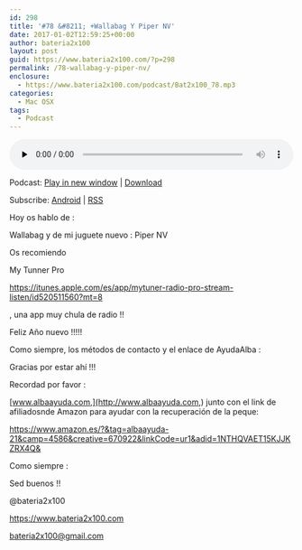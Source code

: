 ```yaml
---
id: 298
title: '#78 &#8211; +Wallabag Y Piper NV'
date: 2017-01-02T12:59:25+00:00
author: bateria2x100
layout: post
guid: https://www.bateria2x100.com/?p=298
permalink: /78-wallabag-y-piper-nv/
enclosure:
  - https://www.bateria2x100.com/podcast/Bat2x100_78.mp3
categories:
  - Mac OSX
tags:
  - Podcast
---
```

<div class="powerpress_player" id="powerpress_player_5927">
  <audio class="wp-audio-shortcode" id="audio-298-80" preload="none" style="width: 100%;" controls="controls"><source type="audio/mpeg" src="https://www.bateria2x100.com/podcast/Bat2x100_78.mp3?_=80" /><a href="https://www.bateria2x100.com/podcast/Bat2x100_78.mp3">https://www.bateria2x100.com/podcast/Bat2x100_78.mp3</a></audio>
</div>

<p class="powerpress_links powerpress_links_mp3">
  Podcast: <a href="https://www.bateria2x100.com/podcast/Bat2x100_78.mp3" class="powerpress_link_pinw" target="_blank" title="Play in new window" onclick="return powerpress_pinw('https://www.bateria2x100.com/?powerpress_pinw=298-podcast');" rel="nofollow">Play in new window</a> | <a href="https://www.bateria2x100.com/podcast/Bat2x100_78.mp3" class="powerpress_link_d" title="Download" rel="nofollow" download="Bat2x100_78.mp3">Download</a>
</p>

<p class="powerpress_links powerpress_subscribe_links">
  Subscribe: <a href="https://subscribeonandroid.com/www.bateria2x100.com/feed/podcast/" class="powerpress_link_subscribe powerpress_link_subscribe_android" title="Subscribe on Android" rel="nofollow">Android</a> | <a href="https://www.bateria2x100.com/feed/podcast/" class="powerpress_link_subscribe powerpress_link_subscribe_rss" title="Subscribe via RSS" rel="nofollow">RSS</a>
</p>

Hoy os hablo de :

Wallabag y de mi juguete nuevo : Piper NV

Os recomiendo
  
My Tunner Pro
  
<https://itunes.apple.com/es/app/mytuner-radio-pro-stream-listen/id520511560?mt=8>
  
, una app muy chula de radio !!

Feliz Año nuevo !!!!!

Como siempre, los métodos de contacto y el enlace de AyudaAlba :

Gracias por estar ahí !!!

Recordad por favor :

[www.albaayuda.com,](http://www.albaayuda.com,) junto con el link de afiliadosnde Amazon para ayudar con la recuperación de la peque:

<https://www.amazon.es/?&tag=albaayuda-21&camp=4586&creative=670922&linkCode=ur1&adid=1NTHQVAET15KJJKZRX4Q&>

Como siempre :

Sed buenos !!

@bateria2x100
  
<https://www.bateria2x100.com>
  
<bateria2x100@gmail.com>